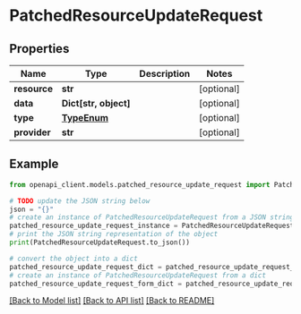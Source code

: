 # PatchedResourceUpdateRequest


## Properties

Name | Type | Description | Notes
------------ | ------------- | ------------- | -------------
**resource** | **str** |  | [optional] 
**data** | **Dict[str, object]** |  | [optional] 
**type** | [**TypeEnum**](TypeEnum.md) |  | [optional] 
**provider** | **str** |  | [optional] 

## Example

```python
from openapi_client.models.patched_resource_update_request import PatchedResourceUpdateRequest

# TODO update the JSON string below
json = "{}"
# create an instance of PatchedResourceUpdateRequest from a JSON string
patched_resource_update_request_instance = PatchedResourceUpdateRequest.from_json(json)
# print the JSON string representation of the object
print(PatchedResourceUpdateRequest.to_json())

# convert the object into a dict
patched_resource_update_request_dict = patched_resource_update_request_instance.to_dict()
# create an instance of PatchedResourceUpdateRequest from a dict
patched_resource_update_request_form_dict = patched_resource_update_request.from_dict(patched_resource_update_request_dict)
```
[[Back to Model list]](../README.md#documentation-for-models) [[Back to API list]](../README.md#documentation-for-api-endpoints) [[Back to README]](../README.md)


